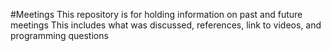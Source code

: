 #Meetings
This repository is for holding information on past and future meetings
This includes what was discussed, references, link to videos, and programming questions
